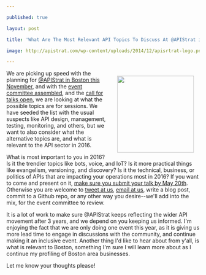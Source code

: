 ---
published: true
layout: post
title: 'What Are The Most Relevant API Topics To Discuss At @APIStrat in Boston This Fall?'
image: http://apistrat.com/wp-content/uploads/2014/12/apisrtrat-logo.png
---

<p><a href="http://boston2016.apistrat.com/"><img style="padding: 15px;" src="http://apistrat.com/wp-content/uploads/2014/12/apisrtrat-logo.png" alt="" width="200" align="right" /></a>
<p>We are picking up speed with the planning for <a href="http://boston2016.apistrat.com/">@APIStrat in Boston this November</a>, and with the <a href="http://boston2016.apistrat.com/program-committee/">event committee assembled</a>, and the <a href="http://boston2016.apistrat.com/call-for-talks/">call for talks open</a>, we are looking at what the possible topics are for sessions. We have seeded the list with the usual suspects like API design, management, testing, monitoring, and others, but we want to also consider what the alternative topics are, and what is relevant to the API sector in 2016.&nbsp;
<p>What is most important to you in 2016? Is it the trendier topics like bots, voice, and IoT? Is it more practical things like evangelism, versioning, and discovery? Is it the technical, business, or politics of APIs that are impacting your operations most in 2016? If you want to come and present on it, <a href="http://boston2016.apistrat.com/call-for-talks/">make sure you submit your talk by May 20th</a>. Otherwise you are welcome to <a href="https://twitter.com/apistrat">tweet at us</a>, <a href="/cdn-cgi/l/email-protection#0e6f7e677d7a7c6f7a4e3d7d6d6f626b20606b7a">email at us</a>, write a blog post, commit to a Github repo, or any other way you desire--we'll add into the mix, for the event committee to review.
<p>It is a lot of work to make sure @APIStrat keeps reflecting the wider API movement after 3 years, and we depend on you keeping us informed. I'm enjoying the fact that we are only doing one event this year, as it is giving us more lead time to engage in discussions with the community, and continue making it an inclusive event. Another thing I'd like to hear about from y'all, is what is relevant to Boston, something I'm sure I will learn more about as I continue my profiling of Boston area businesses.&nbsp;
<p>Let me know your thoughts please!

